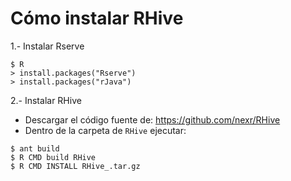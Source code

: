 # Cómo instalar RHive

1.- Instalar Rserve
```
$ R
> install.packages("Rserve")
> install.packages("rJava")
```

2.- Instalar RHive
- Descargar el código fuente de: https://github.com/nexr/RHive
- Dentro de la carpeta de `RHive` ejecutar:
```
$ ant build
$ R CMD build RHive
$ R CMD INSTALL RHive_.tar.gz
```
